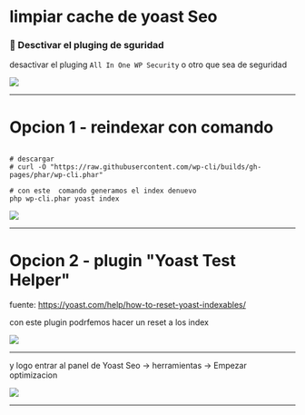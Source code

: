 # limpiar cache de yoast Seo

### 🧧 Desctivar el pluging de sguridad
desactivar el pluging `All In One WP Security` o otro que sea  de seguridad

<img src="https://i.imgur.com/gLBzdVK.png" >

-- --------------------------


# Opcion 1 - reindexar con comando

```shell

# descargar 
# curl -O "https://raw.githubusercontent.com/wp-cli/builds/gh-pages/phar/wp-cli.phar"

# con este  comando generamos el index denuevo
php wp-cli.phar yoast index
```
<img src="https://i.imgur.com/Sm8limi.png" >

-- --------------------------

# Opcion 2 - plugin "Yoast Test Helper"

fuente: https://yoast.com/help/how-to-reset-yoast-indexables/

con este  plugin podrfemos hacer un reset a los index

<img src="https://i.imgur.com/OkbHwZx.png" >

-- --------------------------

y logo entrar al panel de Yoast Seo -> herramientas -> Empezar optimizacion

<img src="https://i.imgur.com/byxSYvO.png" >

-- --------------------------

